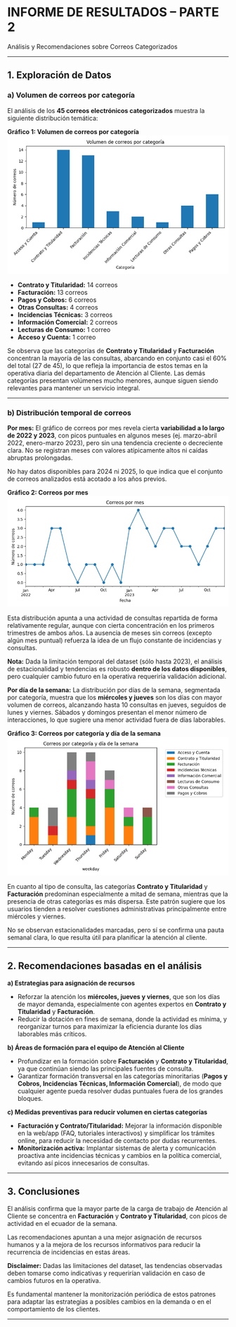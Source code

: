 # INFORME DE RESULTADOS – PARTE 2

Análisis y Recomendaciones sobre Correos Categorizados

---

## 1. Exploración de Datos

### a) Volumen de correos por categoría

El análisis de los **45 correos electrónicos categorizados** muestra la siguiente distribución temática:

**Gráfico 1: Volumen de correos por categoría**
![Volumen de correos por categoría](volumen_por_categoria.png)

* **Contrato y Titularidad:** 14 correos
* **Facturación:** 13 correos
* **Pagos y Cobros:** 6 correos
* **Otras Consultas:** 4 correos
* **Incidencias Técnicas:** 3 correos
* **Información Comercial:** 2 correos
* **Lecturas de Consumo:** 1 correo
* **Acceso y Cuenta:** 1 correo

Se observa que las categorías de **Contrato y Titularidad** y **Facturación** concentran la mayoría de las consultas, abarcando en conjunto casi el 60% del total (27 de 45), lo que refleja la importancia de estos temas en la operativa diaria del departamento de Atención al Cliente. Las demás categorías presentan volúmenes mucho menores, aunque siguen siendo relevantes para mantener un servicio integral.

---

### b) Distribución temporal de correos

**Por mes:**
El gráfico de correos por mes revela cierta **variabilidad a lo largo de 2022 y 2023**, con picos puntuales en algunos meses (ej. marzo-abril 2022, enero-marzo 2023), pero sin una tendencia creciente o decreciente clara. No se registran meses con valores atípicamente altos ni caídas abruptas prolongadas.

No hay datos disponibles para 2024 ni 2025, lo que indica que el conjunto de correos analizados está acotado a los años previos.

**Gráfico 2: Correos por mes**
![Correos por mes](correos_por_mes.png)

Esta distribución apunta a una actividad de consultas repartida de forma relativamente regular, aunque con cierta concentración en los primeros trimestres de ambos años. La ausencia de meses sin correos (excepto algún mes puntual) refuerza la idea de un flujo constante de incidencias y consultas.

**Nota:** Dada la limitación temporal del dataset (sólo hasta 2023), el análisis de estacionalidad y tendencias es robusto **dentro de los datos disponibles**, pero cualquier cambio futuro en la operativa requeriría validación adicional.

**Por día de la semana:**
La distribución por días de la semana, segmentada por categoría, muestra que los **miércoles y jueves** son los días con mayor volumen de correos, alcanzando hasta 10 consultas en jueves, seguidos de lunes y viernes. Sábados y domingos presentan el menor número de interacciones, lo que sugiere una menor actividad fuera de días laborables.

**Gráfico 3: Correos por categoría y día de la semana**
![Correos por categoría y día de la semana](correos_por_dia_semana.png)

En cuanto al tipo de consulta, las categorías **Contrato y Titularidad** y **Facturación** predominan especialmente a mitad de semana, mientras que la presencia de otras categorías es más dispersa. Este patrón sugiere que los usuarios tienden a resolver cuestiones administrativas principalmente entre miércoles y viernes.

No se observan estacionalidades marcadas, pero sí se confirma una pauta semanal clara, lo que resulta útil para planificar la atención al cliente.

---

## 2. Recomendaciones basadas en el análisis

**a) Estrategias para asignación de recursos**

* Reforzar la atención los **miércoles, jueves y viernes**, que son los días de mayor demanda, especialmente con agentes expertos en **Contrato y Titularidad** y **Facturación**.
* Reducir la dotación en fines de semana, donde la actividad es mínima, y reorganizar turnos para maximizar la eficiencia durante los días laborables más críticos.

**b) Áreas de formación para el equipo de Atención al Cliente**

* Profundizar en la formación sobre **Facturación** y **Contrato y Titularidad**, ya que continúan siendo las principales fuentes de consulta.
* Garantizar formación transversal en las categorías minoritarias (**Pagos y Cobros, Incidencias Técnicas, Información Comercial**), de modo que cualquier agente pueda resolver dudas puntuales fuera de los grandes bloques.

**c) Medidas preventivas para reducir volumen en ciertas categorías**

* **Facturación y Contrato/Titularidad:**
  Mejorar la información disponible en la web/app (FAQ, tutoriales interactivos) y simplificar los trámites online, para reducir la necesidad de contacto por dudas recurrentes.
* **Monitorización activa:**
  Implantar sistemas de alerta y comunicación proactiva ante incidencias técnicas y cambios en la política comercial, evitando así picos innecesarios de consultas.

---

## 3. Conclusiones

El análisis confirma que la mayor parte de la carga de trabajo de Atención al Cliente se concentra en **Facturación** y **Contrato y Titularidad**, con picos de actividad en el ecuador de la semana.

Las recomendaciones apuntan a una mejor asignación de recursos humanos y a la mejora de los recursos informativos para reducir la recurrencia de incidencias en estas áreas.

**Disclaimer:** Dadas las limitaciones del dataset, las tendencias observadas deben tomarse como indicativas y requerirían validación en caso de cambios futuros en la operativa.

Es fundamental mantener la monitorización periódica de estos patrones para adaptar las estrategias a posibles cambios en la demanda o en el comportamiento de los clientes.

---
